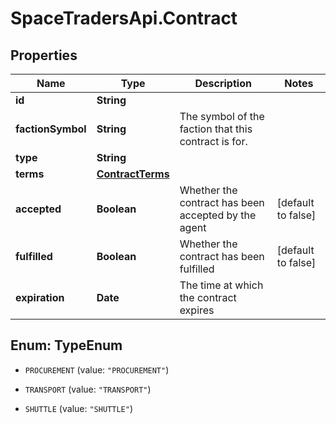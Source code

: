 # SpaceTradersApi.Contract

## Properties

Name | Type | Description | Notes
------------ | ------------- | ------------- | -------------
**id** | **String** |  | 
**factionSymbol** | **String** | The symbol of the faction that this contract is for. | 
**type** | **String** |  | 
**terms** | [**ContractTerms**](ContractTerms.md) |  | 
**accepted** | **Boolean** | Whether the contract has been accepted by the agent | [default to false]
**fulfilled** | **Boolean** | Whether the contract has been fulfilled | [default to false]
**expiration** | **Date** | The time at which the contract expires | 



## Enum: TypeEnum


* `PROCUREMENT` (value: `"PROCUREMENT"`)

* `TRANSPORT` (value: `"TRANSPORT"`)

* `SHUTTLE` (value: `"SHUTTLE"`)





